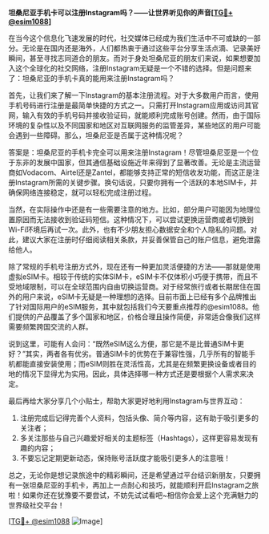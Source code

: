 **坦桑尼亚手机卡可以注册Instagram吗？——让世界听见你的声音[[TG💪+ @esim1088](https://t.me/s/esim1088)]**

在当今这个信息化飞速发展的时代，社交媒体已经成为我们生活中不可或缺的一部分。无论是在国内还是海外，人们都热衷于通过这些平台分享生活点滴、记录美好瞬间，甚至寻找志同道合的朋友。而对于身处坦桑尼亚的朋友们来说，如果想要加入这个全球化的社交网络，注册Instagram无疑是一个不错的选择。但是问题来了：坦桑尼亚的手机卡真的能用来注册Instagram吗？

首先，让我们来了解一下Instagram的基本注册流程。对于大多数用户而言，使用手机号码进行注册是最简单快捷的方式之一。只需打开Instagram应用或访问其官网，输入有效的手机号码并接收验证码，就能顺利完成账号创建。然而，由于国际环境的复杂性以及不同国家和地区对互联网服务的监管差异，某些地区的用户可能会遇到一些障碍。那么，坦桑尼亚是否属于这种情况呢？

答案是：坦桑尼亚的手机卡完全可以用来注册Instagram！尽管坦桑尼亚是一个位于东非的发展中国家，但其通信基础设施近年来得到了显著改善。无论是主流运营商如Vodacom、Airtel还是Zantel，都能够支持正常的短信收发功能，而这正是注册Instagram所需的关键步骤。换句话说，只要你拥有一个活跃的本地SIM卡，并确保网络连接稳定，就可以轻松完成注册过程。

当然，在实际操作中还是有一些需要注意的地方。比如，部分用户可能因为地理位置原因而无法接收到验证码短信。这种情况下，可以尝试更换运营商或者切换到Wi-Fi环境后再试一次。此外，也有不少朋友担心数据安全和个人隐私的问题。对此，建议大家在注册时仔细阅读相关条款，并妥善保管自己的账户信息，避免泄露给他人。

除了常规的手机号注册方式外，现在还有一种更加灵活便捷的方法——那就是使用虚拟eSIM卡。相较于传统的实体SIM卡，eSIM卡不仅体积小巧便于携带，而且不受地域限制，可以在全球范围内自由切换运营商。对于经常旅行或者长期居住在国外的用户来说，eSIM卡无疑是一种理想的选择。目前市面上已经有多个品牌推出了针对国际用户的eSIM服务，其中就包括我们今天要重点推荐的@esim1088。他们提供的产品覆盖了多个国家和地区，价格合理且操作简便，非常适合像我们这样需要频繁跨国交流的人群。

说到这里，可能有人会问：“既然eSIM这么方便，那它是不是比普通SIM卡更好？”其实，两者各有优劣。普通SIM卡的优势在于兼容性强，几乎所有的智能手机都能直接安装使用；而eSIM则胜在灵活性高，尤其是在频繁更换设备或者目的地的情况下显得尤为实用。因此，具体选择哪一种方式还是要根据个人需求来决定。

最后再给大家分享几个小贴士，帮助大家更好地利用Instagram与世界互动：
1. 注册完成后记得完善个人资料，包括头像、简介等内容，这有助于吸引更多的关注者；
2. 多关注那些与自己兴趣爱好相关的主题标签（Hashtags），这样更容易发现有趣的内容；
3. 不要忘记定期更新动态，保持账号活跃度才能吸引更多人的注意哦！

总之，无论你是想记录旅途中的精彩瞬间，还是希望通过平台结识新朋友，只要拥有一张坦桑尼亚的手机卡，再加上一点耐心和技巧，就能顺利开启Instagram之旅啦！如果你还在犹豫要不要尝试，不妨先试试看吧~相信你会爱上这个充满魅力的世界级社交平台！

[[TG💪+ @esim1088](https://t.me/s/esim1088) ![Image](https://i.postimg.cc/4NQfJmqS/Snipaste-2025-05-13-00-14-12.png)]